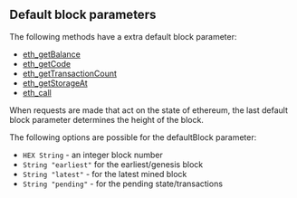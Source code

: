## Default block parameters

The following methods have a extra default block parameter:

- [eth_getBalance](./methods/eth/getBalance.md)
- [eth_getCode](./methods/eth/getCode.md)
- [eth_getTransactionCount](./methods/eth/getTransactionCount.md)
- [eth_getStorageAt](./methods/eth/getStorageAt.md)
- [eth_call](./methods/eth/call.md)

When requests are made that act on the state of ethereum, the last default block parameter determines the height of the block.

The following options are possible for the defaultBlock parameter:

- `HEX String` - an integer block number
- `String "earliest"` for the earliest/genesis block
- `String "latest"` - for the latest mined block
- `String "pending"` - for the pending state/transactions
